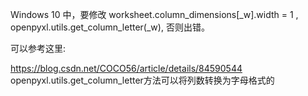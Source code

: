 Windows 10 中，要修改 worksheet.column_dimensions[_w].width = 1 , openpyxl.utils.get_column_letter(_w), 否则出错。

可以参考这里:

https://blog.csdn.net/COCO56/article/details/84590544
openpyxl.utils.get_column_letter方法可以将列数转换为字母格式的
